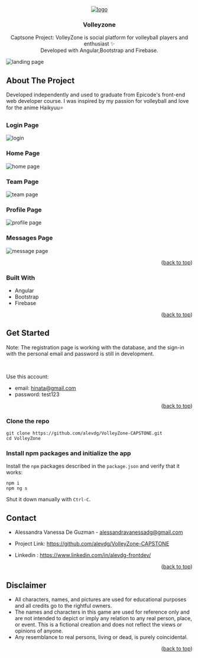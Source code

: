 


<a name="readme-top"></a>

<!-- PROJECT LOGO -->
<br />

<div align="center">
  <a href="https://github.com/alevdg/VolleyZone-CAPSTONE">

![logo](https://github.com/alevdg/VolleyZone-CAPSTONE/assets/66958339/ab644e7d-8bb8-4719-a46a-00c42e7f3636)

  </a>

<h3 align="center">Volleyzone</h3>

  <p align="center">
    Captsone Project: VolleyZone is social platform for volleyball players and enthusiast ✨ 
    <br>
    Developed with Angular,Bootstrap and Firebase.
    <br />
   
  </p>
</div>

![landing page](https://github.com/alevdg/VolleyZone-CAPSTONE/assets/66958339/e3b7fe68-5ef9-4677-9d6d-25dfb43e5ad9)


<!-- ABOUT THE PROJECT -->
## About The Project
Developed  independently and used to graduate from Epicode's front-end web developer course.
I was inspired by my passion for volleyball and love for the anime Haikyuu⭐ 

### Login Page

![login](https://github.com/alevdg/VolleyZone-CAPSTONE/assets/66958339/80811863-3af7-45a8-a6e1-5200e13176d0)


### Home Page

![home page](https://github.com/alevdg/VolleyZone-CAPSTONE/assets/66958339/2f60fa76-a58e-49ed-a78b-f9361739d5e2)

### Team Page 

![team page](https://github.com/alevdg/VolleyZone-CAPSTONE/assets/66958339/f01bf8f0-6658-4dae-a74a-aba4793c86c4)

### Profile Page

![profile page](https://github.com/alevdg/VolleyZone-CAPSTONE/assets/66958339/9c3ccc85-17bc-4acf-a52d-ccd0226b5ab8)

### Messages Page

![message page](https://github.com/alevdg/VolleyZone-CAPSTONE/assets/66958339/e066d50d-6bbe-4200-94ed-91d9a6df90f1)


<p align="right">(<a href="#readme-top">back to top</a>)</p>



### Built With

* Angular
* Bootstrap
* Firebase 

<p align="right">(<a href="#readme-top">back to top</a>)</p>


<!-- GET STARTED -->
## Get Started

Note:
The registration page is working with the database, and the sign-in with the personal email and password is still in development. 

<br>

Use this account:

* email: hinata@gmail.com
* password: test123

<p align="right">(<a href="#readme-top">back to top</a>)</p>

### Clone the repo

```shell
git clone https://github.com/alevdg/VolleyZone-CAPSTONE.git
cd VolleyZone
```

### Install npm packages and initialize the app

Install the `npm` packages described in the `package.json` and verify that it works:

```shell
npm i
npm ng s
```

Shut it down manually with `Ctrl-C`.


<!-- CONTACT -->
## Contact

* Alessandra Vanessa De Guzman - alessandravanessadg@gmail.com

* Project Link: https://github.com/alevdg/VolleyZone-CAPSTONE

* Linkedin : https://www.linkedin.com/in/alevdg-frontdev/

<p align="right">(<a href="#readme-top">back to top</a>)</p>



<!-- ACKNOWLEDGMENTS -->
## Disclaimer

* All characters, names, and pictures are used for educational purposes and all credits go to the rightful owners.
* The names and characters in this game are used for reference only and are not intended to depict or imply any relation to any real person, place, or event. This  is a fictional creation and does not reflect the views or opinions of anyone.
*  Any resemblance to real persons, living or dead, is purely coincidental.

<p align="right">(<a href="#readme-top">back to top</a>)</p>



